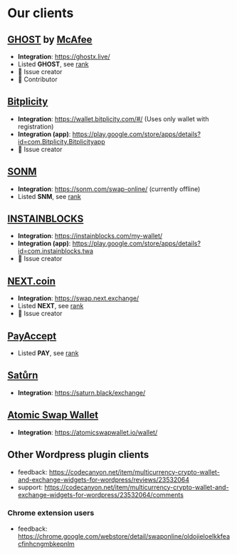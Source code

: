 # Our clients


## [GHOST](https://www.ghostbymcafee.com/) by [McAfee](https://twitter.com/officialmcafee/status/1274757261513175045)

- __Integration__: https://ghostx.live/
- Listed **GHOST**, see [rank](https://www.coingecko.com/en/coins/ghost)
- 🏅 Issue creator
- 🥇 Contributor


## [Bitplicity](https://bitplicity.com/)

- __Integration__: https://wallet.bitplicity.com/#/ (Uses only wallet with registration)
- __Integration (app)__: https://play.google.com/store/apps/details?id=com.Bitplicity.Bitplicityapp
- 🏅 Issue creator


## [SONM](https://sonm.com/)

- __Integration__: https://sonm.com/swap-online/ (currently offline)
- Listed **SNM**, see [rank](https://www.coingecko.com/en/coins/sonm)


## [INSTAINBLOCKS](https://instainblocks.com/)

- __Integration__: https://instainblocks.com/my-wallet/
- __Integration (app)__: https://play.google.com/store/apps/details?id=com.instainblocks.twa
- 🏅 Issue creator


## [NEXT.coin](https://next.exchange/)

- __Integration__: https://swap.next.exchange/
- Listed **NEXT**, see [rank](https://www.coingecko.com/en/coins/next-coin)
- 🏅 Issue creator


## [PayAccept](https://www.payaccept.net/)

- Listed **PAY**, see [rank](https://www.coingecko.com/en/coins/payaccept)


## [Satůrn](https://saturn.black/)

- __Integration__: https://saturn.black/exchange/


## [Atomic Swap Wallet](https://atomicswapwallet.io/)

- __Integration__: https://atomicswapwallet.io/wallet/


## Other Wordpress plugin clients

- feedback: https://codecanyon.net/item/multicurrency-crypto-wallet-and-exchange-widgets-for-wordpress/reviews/23532064
- support: https://codecanyon.net/item/multicurrency-crypto-wallet-and-exchange-widgets-for-wordpress/23532064/comments


### Chrome extension users

- feedback: https://chrome.google.com/webstore/detail/swaponline/oldojieloelkkfeacfinhcngmbkepnlm
